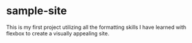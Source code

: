 # sample-site
This is my first project utilizing all the formatting skills I have learned
with flexbox to create a visually appealing site.
